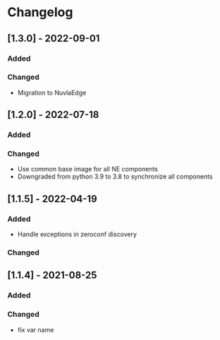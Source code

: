 # Changelog
## [1.3.0] - 2022-09-01
### Added
### Changed
 - Migration to NuvlaEdge
## [1.2.0] - 2022-07-18
### Added
### Changed
 - Use common base image for all NE components
 - Downgraded from python 3.9 to 3.8 to synchronize all components
## [1.1.5] - 2022-04-19
### Added 
 - Handle exceptions in zeroconf discovery
### Changed
## [1.1.4] - 2021-08-25
### Added
### Changed
 - fix var name


